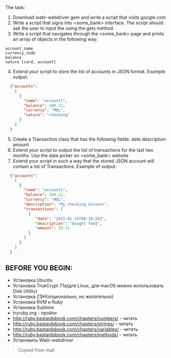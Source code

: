 The task:
1) Download watir-webdriver gem and write a script that visits google.com
2) Write a script that signs into <some_bank> interface. The script should ask the user to input the <credentials> using the gets method.
3) Write a script that navigates through the <some_bank> page and prints an array of objects in the following way:
```
account_name
currency_code
balance
nature [card, account]
```
4) Extend your script to store the list of accounts in JSON format. Example output:
```json
  {"accounts":
    [
      {
        "name": "account1",
        "balance": 300.22,
        "currency": "MDL",
        "nature": "checking"
      }
    ]
  }
``` 
5) Create a Transaction class that has the following fields:
date
description
amount
6) Extend your script to output the list of transactions for the last two months. Use the date picker on <some_bank> website
7) Extend your script in such a way that the stored JSON account will contain a list of Transactions. Example of output:
```json
  {"accounts":
    [
      {
        "name": "account1",
        "balance": 300.22,
        "currency": "MDL",
        "description": "My checking account",
        "transactions": [
          {
             "date": "2015-01-15T08:18:26Z",
             "description": "bought food",
             "amount": 20.31
          }
        ]
      }
    ]
  }
```
## BEFORE YOU BEGIN:
- Установка Ubuntu
- Установка TrueCrypt 7.1a(для Linux, для macOS можно использовать Disk Utility)
- Установка ZSH(опционально, но желательно)
- Установка RVM и Ruby
- Установка Sublime
- tryruby.org - пройти
- http://ruby.bastardsbook.com/chapters/numbers/ - читать
- http://ruby.bastardsbook.com/chapters/strings/ - читать
- http://ruby.bastardsbook.com/chapters/variables/ - читать
- http://ruby.bastardsbook.com/chapters/methods/ - читать
- Установить Watir-webdriver



> Copied from mail